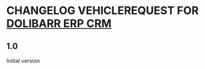 # CHANGELOG VEHICLEREQUEST FOR [DOLIBARR ERP CRM](https://www.dolibarr.org)

## 1.0

Initial version
